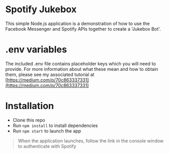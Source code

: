 # Spotify Jukebox

This simple Node.js application is a demonstration of how to use the Facebook Messenger and Spotify APIs together to create a 'Jukebox Bot'.

# .env variables

The included .env file contains placeholder keys which you will need to provide. For more information about what these mean and how to obtain them, please see my associated tutorial at [https://medium.com/p/70c863337331](https://medium.com/p/70c863337331)

# Installation

 - Clone this repo
 - Run `npm install` to install dependencies
 - Run `npm start` to launch the app


> When the application launches, follow the link in the console window to authenticate with Spotify
